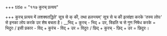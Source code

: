+++
title = "११७ कुरच् प्रत्यय"

+++
कुरच् प्रत्यय में लशक्वतद्धिते' सूत्र से क् की, तथा हलन्त्यम्' सूत्र से च की इत्संज्ञा करके 'तस्य लोपः' से इनका लोप करके उर शेष बचता है।
__भिद् + कुरच् - भिद् + उर, क्डिति च से गुण निषेध करके = भिदुरः / इसी प्रकार - विद् + कुरंच - विद् + उर = विदुरः / छिद् + कुरच् - छिद् + उर = छिदुरः।